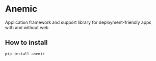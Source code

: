 # Anemic

Application framework and support library for deployment-friendly apps with and without web

## How to install

```
pip install anemic
```
